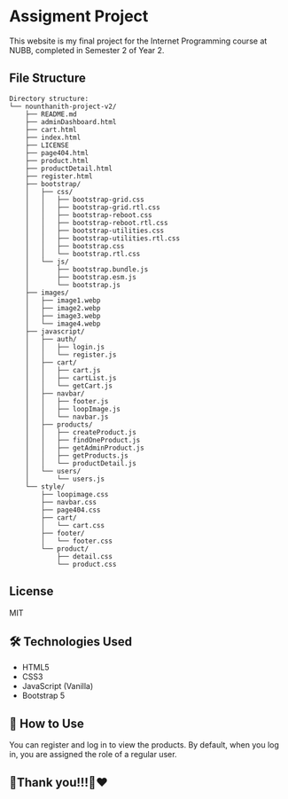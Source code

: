 # Assigment Project

This website is my final project for the Internet Programming course at NUBB, completed in Semester 2 of Year 2.

## File Structure

```
Directory structure:
└── nounthanith-project-v2/
    ├── README.md
    ├── adminDashboard.html
    ├── cart.html
    ├── index.html
    ├── LICENSE
    ├── page404.html
    ├── product.html
    ├── productDetail.html
    ├── register.html
    ├── bootstrap/
    │   ├── css/
    │   │   ├── bootstrap-grid.css
    │   │   ├── bootstrap-grid.rtl.css
    │   │   ├── bootstrap-reboot.css
    │   │   ├── bootstrap-reboot.rtl.css
    │   │   ├── bootstrap-utilities.css
    │   │   ├── bootstrap-utilities.rtl.css
    │   │   ├── bootstrap.css
    │   │   └── bootstrap.rtl.css
    │   └── js/
    │       ├── bootstrap.bundle.js
    │       ├── bootstrap.esm.js
    │       └── bootstrap.js
    ├── images/
    │   ├── image1.webp
    │   ├── image2.webp
    │   ├── image3.webp
    │   └── image4.webp
    ├── javascript/
    │   ├── auth/
    │   │   ├── login.js
    │   │   └── register.js
    │   ├── cart/
    │   │   ├── cart.js
    │   │   ├── cartList.js
    │   │   └── getCart.js
    │   ├── navbar/
    │   │   ├── footer.js
    │   │   ├── loopImage.js
    │   │   └── navbar.js
    │   ├── products/
    │   │   ├── createProduct.js
    │   │   ├── findOneProduct.js
    │   │   ├── getAdminProduct.js
    │   │   ├── getProducts.js
    │   │   └── productDetail.js
    │   └── users/
    │       └── users.js
    └── style/
        ├── loopimage.css
        ├── navbar.css
        ├── page404.css
        ├── cart/
        │   └── cart.css
        ├── footer/
        │   └── footer.css
        └── product/
            ├── detail.css
            └── product.css

```

## License

MIT

## 🛠️ Technologies Used

- HTML5
- CSS3
- JavaScript (Vanilla)
- Bootstrap 5

## 📌 How to Use

You can register and log in to view the products. By default, when you log in, you are assigned the role of a regular user.

## 🙏Thank you!!!🦭❤️
